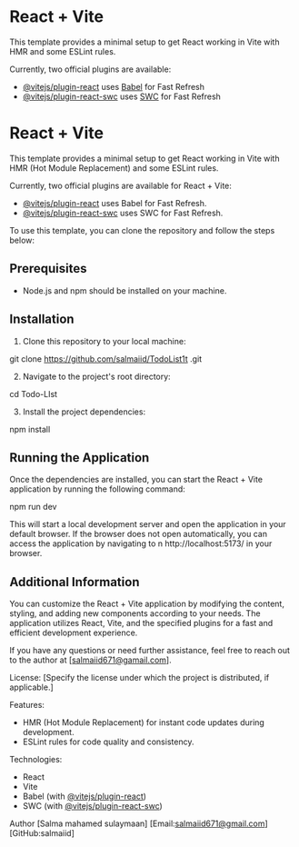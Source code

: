 # React + Vite

This template provides a minimal setup to get React working in Vite with HMR and some ESLint rules.

Currently, two official plugins are available:

- [@vitejs/plugin-react](https://github.com/vitejs/vite-plugin-react/blob/main/packages/plugin-react/README.md) uses [Babel](https://babeljs.io/) for Fast Refresh
- [@vitejs/plugin-react-swc](https://github.com/vitejs/vite-plugin-react-swc) uses [SWC](https://swc.rs/) for Fast Refresh
# React + Vite

This template provides a minimal setup to get React working in Vite with HMR (Hot Module Replacement) and some ESLint rules.

Currently, two official plugins are available for React + Vite:

- [@vitejs/plugin-react](https://github.com/vitejs/vite-plugin-react/blob/main/packages/plugin-react/README.md) uses Babel for Fast Refresh.
- [@vitejs/plugin-react-swc](https://github.com/vitejs/vite-plugin-react-swc) uses SWC for Fast Refresh.

To use this template, you can clone the repository and follow the steps below:

## Prerequisites
- Node.js and npm should be installed on your machine.

## Installation
1. Clone this repository to your local machine:

git clone https://github.com/salmaiid/TodoList1t
.git

2. Navigate to the project's root directory:

cd Todo-LIst


3. Install the project dependencies:

npm install


## Running the Application
Once the dependencies are installed, you can start the React + Vite application by running the following command:

npm run dev

This will start a local development server and open the application in your default browser. If the browser does not open automatically, you can access the application by navigating to n http://localhost:5173/  in your browser.

## Additional Information
You can customize the React + Vite application by modifying the content, styling, and adding new components according to your needs. The application utilizes React, Vite, and the specified plugins for a fast and efficient development experience.

If you have any questions or need further assistance, feel free to reach out to the author at [salmaiid671@gamail.com].

License: [Specify the license under which the project is distributed, if applicable.]

Features:
- HMR (Hot Module Replacement) for instant code updates during development.
- ESLint rules for code quality and consistency.

Technologies:
- React
- Vite
- Babel (with [@vitejs/plugin-react](https://github.com/vitejs/vite-plugin-react))
- SWC (with [@vitejs/plugin-react-swc](https://github.com/vitejs/vite-plugin-react-swc))

Author [Salma mahamed sulaymaan] [Email:salmaiid671@gmail.com] [GitHub:salmaiid]
